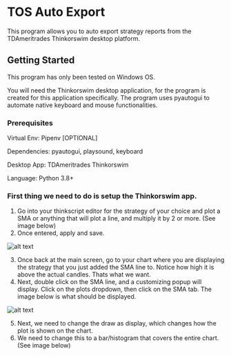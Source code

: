 # TOS Auto Export
This program allows you to auto export strategy reports from the TDAmeritrades Thinkorswim desktop platform.

## Getting Started
This program has only been tested on Windows OS.

You will need the Thinkorswim desktop application, for the program is created for this application specifically.
The program uses pyautogui to automate native keyboard and mouse functionalities.

### Prerequisites
Virtual Env: Pipenv [OPTIONAL]

Dependencies: pyautogui, playsound, keyboard

Desktop App: TDAmeritrades Thinkorswim

Language: Python 3.8+

### First thing we need to do is setup the Thinkorswim app.

1. Go into your thinkscript editor for the strategy of your choice and plot a SMA or anything that will plot a line, and multiply it by 2 or more. (See image below)
2. Once entered, apply and save.

![alt text](https://github.com/TreyThomas93/TOS-Auto-Export/img/thinkscript_editor_add_sma.png "")

3. Once back at the main screen, go to your chart where you are displaying the strategy that you just added the SMA line to. Notice how high it is above the actual candles. Thats what we want.
4. Next, double click on the SMA line, and a customizing popup will display. Click on the plots dropdown, then click on the SMA tab. The image below is what should be displayed.

![alt text](https://github.com/TreyThomas93/TOS-Auto-Export/img/customize_sma_line.png "")

5. Next, we need to change the draw as display, which changes how the plot is shown on the chart.
6. We need to change this to a bar/histogram that covers the entire chart. (See image below)

